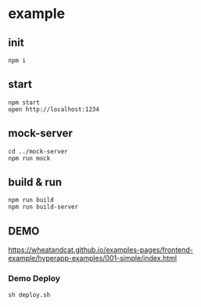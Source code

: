 # example


## init

```
npm i
```

## start

```
npm start
open http://localhost:1234
```

## mock-server

```
cd ../mock-server
npm run mock
```

## build & run

```
npm run build
npm run build-server
```

## DEMO
https://wheatandcat.github.io/examples-pages/frontend-example/hyperapp-examples/001-simple/index.html

### Demo Deploy

```
sh deploy.sh
```
